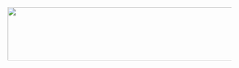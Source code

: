 <a href="https://github.com/devxb/gitanimals">
  <img src="https://render.gitanimals.org/lines/eongiin?pet-id=1" width="1000" height="120"/>
</a>
